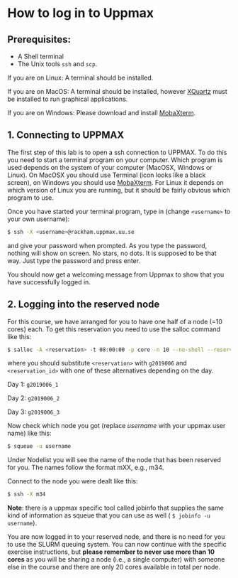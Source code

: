 # How to log in to Uppmax

## Prerequisites:

* A Shell terminal
* The Unix tools `ssh` and `scp`.

If you are on Linux: A terminal should be installed.

If you are on MacOS: A terminal should be installed, however [XQuartz](https://www.xquartz.org/)
must be installed to run graphical applications.

If you are on Windows: Please download and install [MobaXterm](http://mobaxterm.mobatek.net).

## 1. Connecting to UPPMAX

The first step of this lab is to open a ssh connection to UPPMAX. To do this you need
to start a terminal program on your computer. Which program is used depends on the
system of your computer (MacOSX, Windows or Linux). On MacOSX you should use Terminal
(icon looks like a black screen), on Windows you should use
[MobaXterm](http://mobaxterm.mobatek.net). For Linux it depends on which version of
Linux you are running, but it should be fairly obvious which program to use.

Once you have started your terminal program, type in (change `<username>` to your own username):

```bash
$ ssh -X <username>@rackham.uppmax.uu.se
```

and give your password when prompted. As you type the password, nothing will show on
screen. No stars, no dots. It is supposed to be that way. Just type the password and
press enter.

You should now get a welcoming message from Uppmax to show that you have successfully
logged in.

## 2. Logging into the reserved node

For this course, we have arranged for you to have one half of a node (=10 cores) each.
To get this reservation you need to use the salloc command like this:

```bash
$ salloc -A <reservation> -t 08:00:00 -p core -n 10 --no-shell --reservation=<reservation_id> &
```

where you should substitute `<reservation>` with `g2019006` and `<reservation_id>` with one of these
alternatives depending on the day.

Day 1: `g2019006_1`

Day 2: `g2019006_2`

Day 3: `g2019006_3`

Now check which node you got (replace *username* with your uppmax user name) like this:

```bash
$ squeue -u username
```

Under Nodelist you will see the name of the node that has been reserved for you. The names
follow the format mXX, e.g., m34.

Connect to the node you were dealt like this:

```bash
$ ssh -X m34
```

**Note**: there is a uppmax specific tool called jobinfo that supplies the same kind of
information as squeue that you can use as well ( `$ jobinfo -u username`).

You are now logged in to your reserved node, and there is no need for you to use the
SLURM queuing system. You can now continue with the specific exercise instructions,
but **please remember to never use more than 10 cores** as you will be sharing a node
(i.e., a single computer) with someone else in the course and there are only 20 cores
available in total per node.
